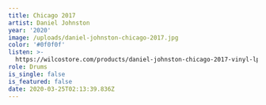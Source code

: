```yaml
---
title: Chicago 2017
artist: Daniel Johnston
year: '2020'
image: /uploads/daniel-johnston-chicago-2017.jpg
color: '#0f0f0f'
listen: >-
  https://wilcostore.com/products/daniel-johnston-chicago-2017-vinyl-lp?variant=31351095361601
role: Drums
is_single: false
is_featured: false
date: 2020-03-25T02:13:39.836Z
---
```


